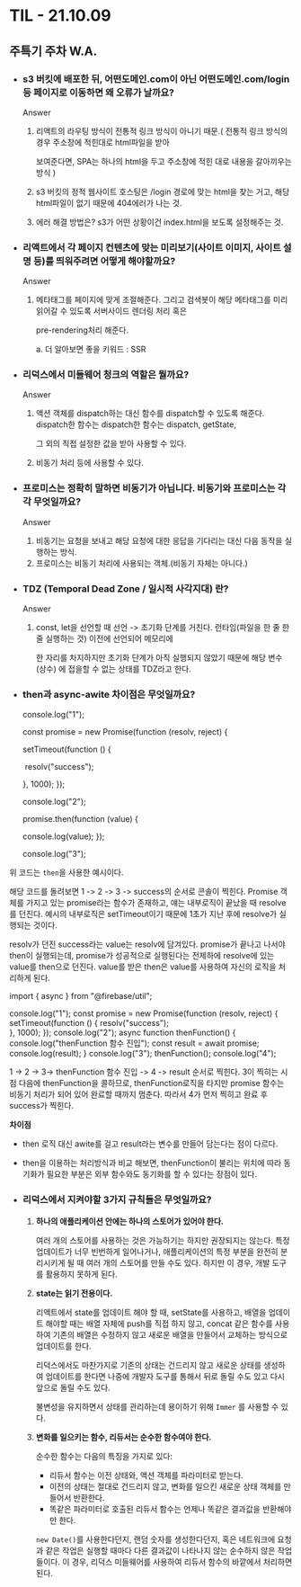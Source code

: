 # TIL - 21.10.09

## 주특기 주차 W.A.

- ### s3 버킷에 배포한 뒤, 어떤도메인.com이 아닌 어떤도메인.com/login 등 페이지로 이동하면 왜 오류가 날까요?

  Answer 

  1. 리액트의 라우팅 방식이 전통적 링크 방식이 아니기 때문.( 전통적 링크 방식의 경우 주소창에 적힌대로 html파일을 받아

     보여준다면, SPA는 하나의 html을 두고 주소창에 적힌 대로 내용을 갈아끼우는 방식 )

  2. s3 버킷의 정적 웹사이트 호스팅은 /login 경로에 맞는 html을 찾는 거고, 해당 html파일이 없기 때문에 404에러가 나는 것.

  3. 에러 해결 방법은? s3가 어떤 상황이건 index.html을 보도록 설정해주는 것.

- ### 리액트에서 각 페이지 컨텐츠에 맞는 미리보기(사이트 이미지, 사이트 설명 등)를 띄워주려면 어떻게 해야할까요?

  Answer

  1. 메타태그를 페이지에 맞게 조절해준다. 그리고 검색봇이 해당 메타태그를 미리 읽어갈 수 있도록 서버사이드 렌더링 처리 혹은

     pre-rendering처리 해준다.

     a. 더 알아보면 좋을 키워드 : SSR

- ### 리덕스에서 미들웨어 청크의 역할은 뭘까요?

  Answer

  1. 액션 객체를 dispatch하는 대신 함수를 dispatch할 수 있도록 해준다. dispatch한 함수는 dispatch한 함수는 dispatch, getState,

     그 외의 직접 설정한 값을 받아 사용할 수 있다.

  2. 비동기 처리 등에 사용할 수 있다.

- ### 프로미스는 정확히 말하면 비동기가 아닙니다. 비동기와 프로미스는 각각 무엇일까요?

  Answer

  1. 비동기는 요청을 보내고 해당 요청에 대한 응답을 기다리는 대신 다음 동작을 실행하는 방식.
  2. 프로미스는 비동기 처리에 사용되는 객체.(비동기 자체는 아니다.)

- ### TDZ (Temporal Dead Zone / 일시적 사각지대) 란?

  Answer

  1. const, let을 선언할 때 선언 -> 초기화 단계를 거친다. 런타임(파일을 한 줄 한 줄 실행하는 것) 이전에 선언되어 메모리에

     한 자리를 차지하지만 초기화 단계가 아직 실행되지 않았기 때문에 해당 변수(상수) 에 접을할 수 없는 상태를 TDZ라고 한다.

- ### then과 async-awite 차이점은 무엇일까요?

  console.log("1");

  const promise = new Promise(function (resolv, reject) {

    setTimeout(function () {

  ​    resolv("success");

    }, 1000); });

   console.log("2");

   promise.then(function (value) {

    console.log(value); });

   console.log("3");

위 코드는 `then`을 사용한 예시이다.

해당 코드를 돌려보면 1 -> 2 -> 3 -> success의 순서로 콘솔이 찍힌다. Promise 객체를 가지고 있는 promise라는 함수가 존재하고, 얘는 내부로직이 끝났을 때 resolve를 던진다. 예시의 내부로직은 setTimeout이기 때문에 1초가 지난 후에 resolve가 실행되는 것이다.

resolv가 던진 success라는 value는 resolv에 담겨있다. promise가 끝나고 나서야 then이 실행되는데, promise가 성공적으로 실행된다는 전제하에 resolve에 있는value를 then으로 던진다. value를 받은 then은 value를 사용하여 자신의 로직을 처리하게 된다.

import { async } from "@firebase/util";

console.log("1"); 
const promise = new Promise(function (resolv, reject) { 
	 setTimeout(function () {
	    resolv("success");  
	}, 1000); });
console.log("2");
async function thenFunction() {
  console.log("thenFunction 함수 진입");
  const result = await promise; 
 console.log(result); 
} 
console.log("3"); 
thenFunction(); 
console.log("4");

1 -> 2 -> 3-> thenFunction 함수 진입 -> 4 -> result 순서로 찍힌다. 3이 찍히는 시점 다음에 thenFunction을 콜하므로, thenFunction로직을 타지만 promise 함수는 비동기 처리가 되어 있어 완료할 때까지 멈춘다. 따라서 4가 먼저 찍히고 완료 후 success가 찍힌다.

**차이점**

- then 로직 대신 awite를 걸고 result라는 변수를 만들어 담는다는 점이 다르다.
- then을 이용하는 처리방식과 비교 해보면, thenFunction이 불리는 위치에 따라 동기화가 필요한 부분은 외부 함수와도 동기화를 할 수 있다는 장점이 있다.

- ### 리덕스에서 지켜야할 3가지 규칙들은 무엇일까요?

  1. **하나의 애플리케이션 안에는 하나의 스토어가 있어야 한다.**

     여러 개의 스토어를 사용하는 것은 가능하기는 하지만 권장되지는 않는다. 특정 업데이트가 너무 빈번하게 일어나거나, 애플리케이션의 특정 부분을 완전히 분리시키게 될 때 여러 개의 스토어를 만들 수도 있다. 하지만 이 경우, 개발 도구를 활용하지 못하게 된다.

  2. **state는 읽기 전용이다.**

     리액트에서 state를 업데이트 해야 할 때, setState를 사용하고, 배열을 업데이트 해야할 때는 배열 자체에 push를 직접 하지 않고, concat 같은 함수를 사용하여 기존의 배열은 수정하지 않고 새로운 배열을 만들어서 교체하는 방식으로 업데이트를 한다.

     리덕스에서도 마찬가지로 기존의 상태는 건드리지 않고 새로운 상태를 생성하여 업데이트를 한다면 나중에 개발자 도구를 통해서 뒤로 돌릴 수도 있고 다시 앞으로 돌릴 수도 있다.

     불변성을 유지하면서 상태를 관리하는데 용이하기 위해 `Immer` 를 사용할 수 있다.

  3. **변화를 일으키는 함수, 리듀서는 순수한 함수여야 한다.**

     순수한 함수는 다음의 특징을 가지로 있다:

     - 리듀서 함수는 이전 상태와, 액션 객체를 파라미터로 받는다.
     - 이전의 상태는 절대로 건드리지 않고, 변화를 일으킨 새로운 상태 객체를 만들어서 반환한다.
     - 똑같은 파라미터로 호출된 리듀서 함수는 언제나 똑같은 결과값을 반환해야만 한다.

     `new Date()`를 사용한다던지, 랜덤 숫자를 생성한다던지, 혹은 네트워크에 요청과 같은 작업은 실행할 때마다 다른 결과값이 나타나지 않는 순수하지 않은 작업들이다. 이 경우, 리덕스 미들웨어를 사용하여 리듀서 함수의 바깥에서 처리하면 된다.

